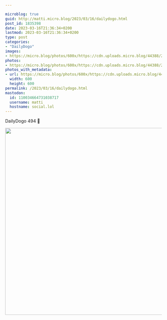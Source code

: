 ```yaml
---

microblog: true
guid: http://matti.micro.blog/2023/03/16/dailydogo.html
post_id: 1835398
date: 2023-03-16T21:36:34+0200
lastmod: 2023-03-16T21:36:34+0200
type: post
categories:
- "DailyDogo"
images:
- https://micro.blog/photos/600x/https://cdn.uploads.micro.blog/44388/2023/dbf3bbcbcf.jpg
photos:
- https://micro.blog/photos/600x/https://cdn.uploads.micro.blog/44388/2023/dbf3bbcbcf.jpg
photos_with_metadata:
- url: https://micro.blog/photos/600x/https://cdn.uploads.micro.blog/44388/2023/dbf3bbcbcf.jpg
  width: 600
  height: 600
permalink: /2023/03/16/dailydogo.html
mastodon:
  id: 110034664731038717
  username: matti
  hostname: social.lol
---
```

DailyDogo 494 🐶

<img src="/media/uploads/2023/dbf3bbcbcf.jpg" width="600" height="600" alt="" />
